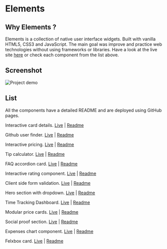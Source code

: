 # Elements

## Why Elements ?

Elements is a collection of native user interface widgets. Built with vanilla HTML5, CSS3 and JavaScript.
The main goal was improve and practice web technologies without using frameworks or libraries. Have a look at the live site [here](https://alexcumplido.github.io/frontend-projects/) or check each component from the list above.

## Screenshot

![Project demo](https://alexcumplido.github.io/portfolio/images/elements.PNG)

## List

All the components have a detailed README and are deployed using GitHub pages.

Interactive card details.
[Live](https://alexcumplido.github.io/frontend-projects/interactive-card-form/) | [Readme](https://github.com/alexcumplido/frontend-projects/tree/main/interactive-card-form#checkout-form-with-interactive-card-details)

Github user finder.
[Live](https://alexcumplido.github.io/frontend-projects/github-user-api/) | [Readme](https://github.com/alexcumplido/frontend-projects/tree/main/github-user-api#readme)

Interactive pricing.
[Live](https://alexcumplido.github.io/frontend-projects/interactive-pricing/) | [Readme](https://github.com/alexcumplido/frontend-projects/tree/main/interactive-pricing#interactive-price-component)

Tip calculator.
[Live](https://alexcumplido.github.io/frontend-projects/tip-calculator/) | [Readme](https://github.com/alexcumplido/frontend-projects/tree/main/tip-calculator#splitter)

FAQ accordion card.
[Live](https://alexcumplido.github.io/frontend-projects/faq-accordion) | [Readme](https://github.com/alexcumplido/frontend-projects/tree/main/faq-accordion#faq-accordion-component)

Interactive rating component.
[Live](https://alexcumplido.github.io/frontend-projects/rating-modal) | [Readme](https://github.com/alexcumplido/frontend-projects/tree/main/rating-modal#rating-modal)

Client side form validation.
[Live](https://alexcumplido.github.io/frontend-projects/form-validation) | [Readme](https://github.com/alexcumplido/frontend-projects/tree/main/form-validation#form-sign-up-component)

Hero section with dropdown.
[Live](https://alexcumplido.github.io/frontend-projects/dropdown-navigation) | [Readme](https://github.com/alexcumplido/frontend-projects/tree/main/dropdown-navigation#faq-accordion-component)

Time Tracking Dashboard.
[Live](https://alexcumplido.github.io/frontend-projects/time-dashboard/) | [Readme](https://github.com/alexcumplido/frontend-projects/tree/main/time-dashboard#time-dashboard)

Modular price cards.
[Live](https://jump2-digital.vercel.app/) | [Readme](https://github.com/alexcumplido/jump2Digital#readme)

Social proof section.
[Live](https://alexcumplido.github.io/frontend-projects/grid-section) | [Readme](https://github.com/alexcumplido/frontend-projects/tree/main/grid-section#responsive-grid-section)

Expenses chart component.
[Live](https://alexcumplido.github.io/frontend-projects/bar-chart) | [Readme](https://github.com/alexcumplido/frontend-projects/tree/main/bar-chart#rating-modal)

Felxbox card.
[Live](https://alexcumplido.github.io/frontend-projects/card-component) | [Readme](https://github.com/alexcumplido/frontend-projects/tree/main/card-component#flexbox-card)



